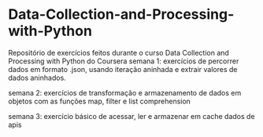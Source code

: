 # Data-Collection-and-Processing-with-Python
Repositório de exercícios feitos durante o curso Data Collection and Processing with Python do Coursera
semana 1: exercícios de percorrer dados em formato .json, usando iteração aninhada e extrair valores de dados aninhados.

semana 2: exercícios de transformação e armazenamento de dados em objetos com as funções map, filter e list comprehension

semana 3: exercício básico de acessar, ler e armazenar em cache dados de apis 

